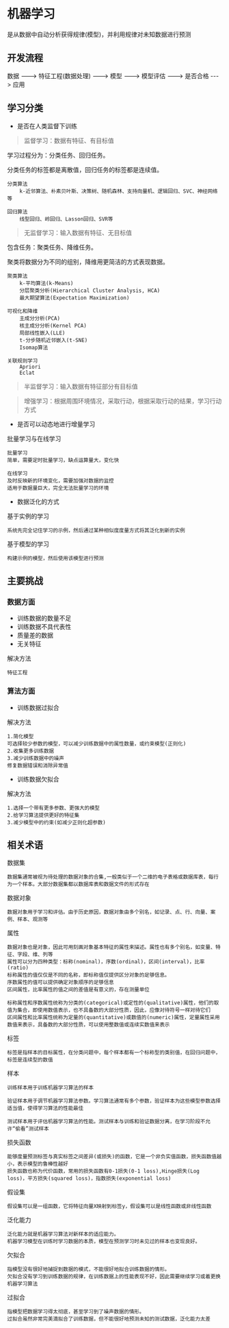 # 机器学习

是从数据中自动分析获得规律(模型)，并利用规律对未知数据进行预测

## 开发流程

数据 ---> 特征工程(数据处理) ---> 模型 ---> 模型评估 ---> 是否合格 ---> 应用

## 学习分类

- 是否在人类监督下训练

> 监督学习：数据有特征、有目标值

学习过程分为：分类任务、回归任务。

分类任务的标签都是离散值，回归任务的标签都是连续值。

```
分类算法
	k-近邻算法、朴素贝叶斯、决策树、随机森林、支持向量机、逻辑回归、SVC、神经网络等

回归算法
	线型回归、岭回归、Lasson回归、SVR等
```

> 无监督学习：输入数据有特征、无目标值

包含任务：聚类任务、降维任务。

聚类将数据分为不同的组别，降维用更简洁的方式表现数据。

```
聚类算法
	k-平均算法(k-Means)
	分层聚类分析(Hierarchical Cluster Analysis, HCA)
	最大期望算法(Expectation Maximization)
	
可视化和降维
	主成分分析(PCA)
	核主成分分析(Kernel PCA)
	局部线性嵌入(LLE)
	t-分步随机近邻嵌入(t-SNE)
	Isomap算法

关联规则学习
	Apriori
	Eclat
```

> 半监督学习：输入数据有特征部分有目标值

> 增强学习：根据周围环境情况，采取行动，根据采取行动的结果，学习行动方式

- 是否可以动态地进行增量学习

批量学习与在线学习

```
批量学习
简单，需要定时批量学习，缺点运算量大，变化快

在线学习
及时反映新的环境变化，需要加强对数据的监控
适用于数据量巨大，完全无法批量学习的环境
```

- 数据泛化的方式

基于实例的学习

```
系统先完全记住学习的示例，然后通过某种相似度度量方式将其泛化到新的实例
```

基于模型的学习

```
构建示例的模型，然后使用该模型进行预测
```

## 主要挑战

### 数据方面

- 训练数据的数量不足
- 训练数据不具代表性
- 质量差的数据
- 无关特征

解决方法

```
特征工程
```

### 算法方面

- 训练数据过拟合

解决方法

```
1.简化模型
可选择较少参数的模型，可以减少训练数据中的属性数量，或约束模型(正则化)
2.收集更多训练数据
3.减少训练数据中的噪声
修复数据错误和消除异常值
```

- 训练数据欠拟合

解决方法

```
1.选择一个带有更多参数、更强大的模型
2.给学习算法提供更好的特征集
3.减少模型中的约束(如减少正则化超参数)
```

## 相关术语

数据集

```
数据集通常被视为待处理的数据对象的合集,一般类似于一个二维的电子表格或数据库表，每行为一个样本。大部分数据集都以数据库表和数据文件的形式存在
```

数据对象

```
数据对象用于学习和评估。由于历史原因，数据对象由多个别名，如记录、点、行、向量、案例、样本、观测等
```

属性

```
数据对象也是对象，因此可用刻画对象基本特征的属性来描述。属性也有多个别名，如变量、特征、字段、维、列等
属性可以分为四种类型：标称(nominal)，序数(ordinal)，区间(interval)，比率(ratio)
标称属性的值仅仅是不同的名称，即标称值仅提供区分对象的足够信息。
序数属性的值可以提供确定对象顺序的足够信息
区间属性，比率属性的值之间的差值是有意义的，存在测量单位

标称属性和序数属性统称为分类的(categorical)或定性的(qualitative)属性，他们的取值为集合，即使用数值表示，也不具备数的大部分性质，因此，应像对待符号一样对待它们
区间属性和比率属性统称为定量的(quantitative)或数值的(numeric)属性，定量属性采用数值来表示，具备数的大部分性质，可以使用整数值或连续实数值来表示
```

标签

```
标签是指样本的目标属性，在分类问题中，每个样本都有一个标称型的类别值，在回归问题中，标签是连续型的数值
```

样本

```
训练样本用于训练机器学习算法的样本

验证样本用于调节机器学习算法参数。学习算法通常有多个参数，验证样本为这些模型参数选择适当值，使得学习算法的性能最佳

测试样本用于评估机器学习算法的性能。测试样本与训练和验证数据分离，在学习阶段不允许“偷看”测试样本
```

损失函数

```
能够度量预测标签与真实标签之间差异(或损失)的函数，它是一个非负实值函数，损失函数值越小，表示模型的鲁棒性越好
损失函数也称为代价函数，常用的损失函数有0-1损失(0-1 loss),Hinge损失(Log loss)，平方损失(squared loss)，指数损失(exponential loss)
```

假设集

```
假设集可以是一组函数，它将特征向量X映射到标签y，假设集可以是线性函数或非线性函数
```

泛化能力

```
泛化能力就是机器学习算法对新样本的适应能力。
机器学习模型在训练时学习数据的本质，模型在预测学习时未见过的样本也变现良好。
```

欠拟合

```
指模型没有很好地捕捉到数据的模式，不能很好地拟合训练数据的情形。
欠拟合没有学习到训练数据的规律，在训练数据上的性能表现不好，因此需要继续学习或着更换机器学习算法
```

过拟合

```
指模型把数据学习得太彻底，甚至学习到了噪声数据的情形。
过拟合虽然非常完美滴拟合了训练数据，但不能很好地预测未知的测试数据，泛化能力太差
```

